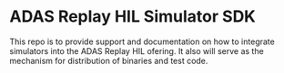 # ADAS Replay HIL Simulator SDK
This repo is to provide support and documentation on how to integrate simulators into the ADAS Replay HIL ofering.  It also will serve as the mechanism for distribution of binaries and test code.
